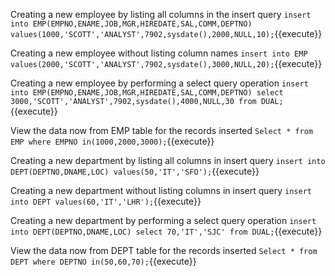 
Creating a new employee by listing all columns in the insert query `insert into EMP(EMPNO,ENAME,JOB,MGR,HIREDATE,SAL,COMM,DEPTNO) values(1000,'SCOTT','ANALYST',7902,sysdate(),2000,NULL,10);`{{execute}}

Creating a new employee without listing column names `insert into EMP values(2000,'SCOTT','ANALYST',7902,sysdate(),3000,NULL,20);`{{execute}}

Creating a new employee by performing a select query operation `insert into EMP(EMPNO,ENAME,JOB,MGR,HIREDATE,SAL,COMM,DEPTNO) select 3000,'SCOTT','ANALYST',7902,sysdate(),4000,NULL,30 from DUAL;`{{execute}}

View the data now from EMP table for the records inserted `Select * from EMP where EMPNO in(1000,2000,3000);`{{execute}}

Creating a new department by listing all columns in insert query `insert into DEPT(DEPTNO,DNAME,LOC) values(50,'IT','SFO');`{{execute}}

Creating a new department without listing columns in insert query `insert into DEPT values(60,'IT','LHR');`{{execute}}

Creating a new department by performing a select query operation `insert into DEPT(DEPTNO,DNAME,LOC) select 70,'IT','SJC' from DUAL;`{{execute}}

View the data now from DEPT table for the records inserted `Select * from DEPT where DEPTNO in(50,60,70);`{{execute}}
